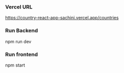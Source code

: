 ### Vercel URL
https://country-react-app-sachini.vercel.app/countries


### Run Backend 
npm run dev

### Run frontend 
npm start 
